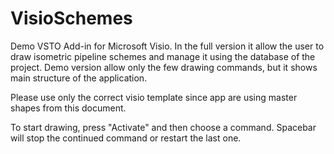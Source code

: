 # VisioSchemes

Demo VSTO Add-in for Microsoft Visio. In the full version it allow the user to draw isometric pipeline schemes and manage it using the database of the project. 
Demo version allow only the few drawing commands, but it shows main structure of the application.

Please use only the correct visio template since app are using master shapes from this document.

To start drawing, press "Activate" and then choose a command. Spacebar will stop the continued command or restart the last one.
